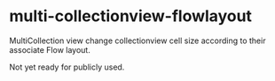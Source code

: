 # multi-collectionview-flowlayout
MultiCollection view change collectionview cell size according to their associate Flow layout. 

Not yet ready for publicly used.
